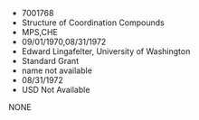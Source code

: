 * 7001768
* Structure of Coordination Compounds
* MPS,CHE
* 09/01/1970,08/31/1972
* Edward Lingafelter, University of Washington
* Standard Grant
*   name not available
* 08/31/1972
* USD Not Available

NONE
